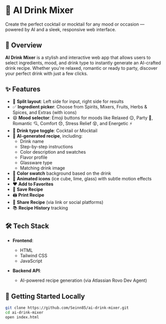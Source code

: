 # 🍹 AI Drink Mixer

Create the perfect cocktail or mocktail for any mood or occasion — powered by AI and a sleek, responsive web interface.

## 🎯 Overview

**AI Drink Mixer** is a stylish and interactive web app that allows users to select ingredients, mood, and drink type to instantly generate an AI-crafted drink recipe. Whether you're relaxed, romantic or ready to party, discover your perfect drink with just a few clicks.

## ✨ Features

- 🌈 **Split layout**: Left side for input, right side for results
- ✅ **Ingredient picker**: Choose from Spirits, Mixers, Fruits, Herbs & Spices, and Extras (with icons)
- 😄 **Mood selector**: Emoji buttons for moods like Relaxed 😌, Party 🎉, Romantic 💘, Comfort 😞, Stress Relief 😵, and Energetic ⚡
- 🍹 **Drink type toggle**: Cocktail or Mocktail
- 🧠 **AI-generated recipe**, including:
  - Drink name
  - Step-by-step instructions
  - Color description and swatches
  - Flavor profile
  - Glassware type
  - Matching drink image
- 🎨 **Color swatch** background based on the drink
- 🧊 **Animated icons** (ice cube, lime, glass) with subtle motion effects
- ❤️ **Add to Favorites**
- 📝 **Save Recipe**
- 🖨️ **Print Recipe**
- 🔗 **Share Recipe** (via link or social platforms)
- 📚 **Recipe History** tracking

## 🛠 Tech Stack

- **Frontend**:  
  - HTML  
  - Tailwind CSS  
  - JavaScript

- **Backend API**:  
  - AI-powered recipe generation (via Atlassian Rovo Dev Agent)

## 🚀 Getting Started Locally

```bash
git clone https://github.com/Seinn85/ai-drink-mixer.git
cd ai-drink-mixer
open index.html
